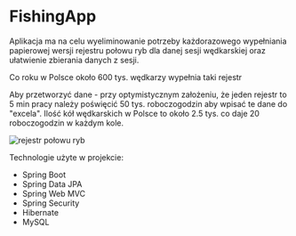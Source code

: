 # FishingApp

Aplikacja ma na celu wyeliminowanie potrzeby każdorazowego wypełniania papierowej wersji rejestru połowu ryb dla danej sesji wędkarskiej oraz ułatwienie zbierania danych z sesji.

Co roku w Polsce około 600 tys. wędkarzy wypełnia taki rejestr

Aby przetworzyć dane - przy optymistycznym założeniu, że jeden rejestr to 5 min pracy należy poświęcić 50 tys. roboczogodzin aby wpisać te dane do "excela".
Ilość kół wędkarskich w Polsce to około 2.5 tys. co daje 20 roboczogodzin w każdym kole.

<img src="https://i.imgur.com/jlBH2sz.png" alt="rejestr połowu ryb">


Technologie użyte w projekcie:
- Spring Boot
- Spring Data JPA
- Spring Web MVC
- Spring Security
- Hibernate
- MySQL
